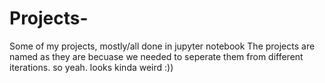 # Projects-
Some of my projects, mostly/all done in jupyter notebook
The projects are named as they are becuase we needed to seperate them from different iterations. so yeah. looks kinda weird :)) 
